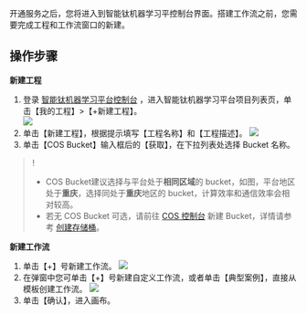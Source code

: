 开通服务之后，您将进入到智能钛机器学习平控制台界面。搭建工作流之前，您需要完成工程和工作流窗口的新建。
## 操作步骤

**新建工程**
1. 登录 [智能钛机器学习平台控制台](https://tio.cloud.tencent.com) ，进入智能钛机器学习平台项目列表页，单击【我的工程】>【+新建工程】。  
![](https://main.qcloudimg.com/raw/54c1753f83a3387ad595887344f1f8fc.png)
2. 单击【新建工程】，根据提示填写【工程名称】和【工程描述】。 
![](https://main.qcloudimg.com/raw/83ba6d559dc69f4bb99151a934025060.png)
3. 单击【COS Bucket】输入框后的【获取】，在下拉列表处选择 Bucket 名称。
>! 
>- COS Bucket建议选择与平台处于**相同区域**的 bucket，如图，平台地区处于**重庆**，选择同处于**重庆**地区的 bucket，计算效率和通信效率会相对较高。
>- 若无 COS Bucket 可选，请前往 [COS 控制台](https://console.cloud.tencent.com/cos) 新建 Bucket，详情请参考 [创建存储桶](https://cloud.tencent.com/document/product/436/13309)。

**新建工作流**
1. 单击【+】号新建工作流。
![](https://main.qcloudimg.com/raw/a8ed39f6a8243b66f8f07029784985d6.png)
2. 在弹窗中您可单击【+】号新建自定义工作流，或者单击【典型案例】，直接从模板创建工作流。
![](https://main.qcloudimg.com/raw/7e7097daae39c85ca500d1f076276364.png)
3. 单击【确认】，进入画布。
